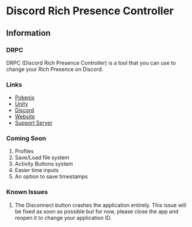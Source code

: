 # Discord Rich Presence Controller

## Information

### DRPC
DRPC (Discord Rich Presence Controller) is a tool that you can use to change your Rich Presence on Discord.

### Links
* [Pokenix](https://www.pokenix.com)
* [Unity](https://unity.com)
* [Discord](https://discord.com)
* [Website](https://www.pokenix.com/discord-rich-presence-controller.html)
* [Support Server](https://www.discord.gg/STcThtu)

### Coming Soon
1. Profiles
2. Save/Load file system
3. Activity Buttons system
4. Easier time inputs
5. An option to save timestamps

### Known Issues
1. The Disconnect button crashes the application entirely. This issue will be fixed as soon as possible but for now, please close the app and reopen it to change your application ID.
